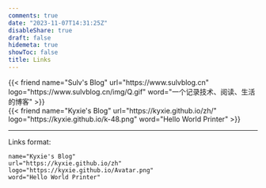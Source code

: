 ```yaml
---
comments: true
date: "2023-11-07T14:31:25Z"
disableShare: true
draft: false
hidemeta: true
showToc: false
title: Links
---
```


<div class="friend">
{{< friend name="Sulv's Blog" url="https://www.sulvblog.cn" logo="https://www.sulvblog.cn/img/Q.gif" word="一个记录技术、阅读、生活的博客" >}}
</div>

<div class="friend">
{{< friend name="Kyxie's Blog" url="https://kyxie.github.io/zh/" logo="https://kyxie.github.io/k-48.png" word="Hello World Printer" >}}
</div>

----
Links format:
```
name="Kyxie's Blog"
url="https://kyxie.github.io/zh"
logo="https://kyxie.github.io/Avatar.png"
word="Hello World Printer"
```